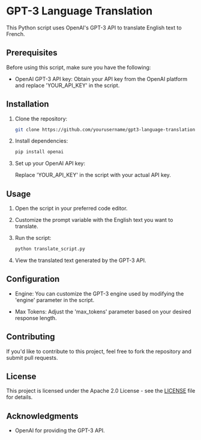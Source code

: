 # GPT-3 Language Translation

This Python script uses OpenAI's GPT-3 API to translate English text to French.

## Prerequisites

Before using this script, make sure you have the following:

- OpenAI GPT-3 API key: Obtain your API key from the OpenAI platform and replace 'YOUR_API_KEY' in the script.

## Installation

1. Clone the repository:

   ```bash
   git clone https://github.com/yourusername/gpt3-language-translation.git
   ```

2. Install dependencies:

   ```bash
   pip install openai
   ```

3. Set up your OpenAI API key:

   Replace 'YOUR_API_KEY' in the script with your actual API key.

## Usage

1. Open the script in your preferred code editor.

2. Customize the prompt variable with the English text you want to translate.

3. Run the script:

   ```bash
   python translate_script.py
   ```

4. View the translated text generated by the GPT-3 API.

## Configuration

- Engine: You can customize the GPT-3 engine used by modifying the 'engine' parameter in the script.

- Max Tokens: Adjust the 'max_tokens' parameter based on your desired response length.

## Contributing

If you'd like to contribute to this project, feel free to fork the repository and submit pull requests.

## License

This project is licensed under the Apache 2.0 License - see the [LICENSE](LICENSE) file for details.

## Acknowledgments

- OpenAI for providing the GPT-3 API.

